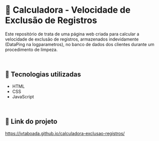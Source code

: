 # :abacus: Calculadora - Velocidade de Exclusão de Registros
Este repositório de trata de uma página web criada para calcular a velocidade de exclusão de registros, armazenados indevidamente (DataPing na logparametros), 
no banco de dados dos clientes durante um procedimento de limpeza.

<br>

## :wrench: Tecnologias utilizadas
- HTML
- CSS
- JavaScript

<br>

## :link: Link do projeto
https://jvtaboada.github.io/calculadora-exclusao-registros/
